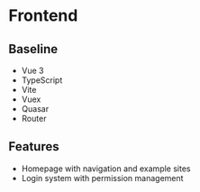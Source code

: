 # Frontend

## Baseline
- Vue 3
- TypeScript
- Vite
- Vuex
- Quasar
- Router

## Features
- Homepage with navigation and example sites
- Login system with permission management
